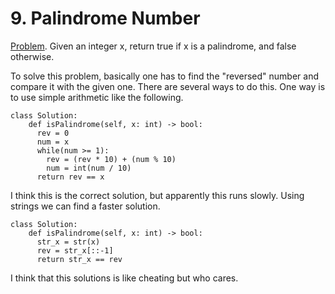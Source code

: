 # 9. Palindrome Number

[Problem](https://leetcode.com/problems/palindrome-number/description/). Given an integer x, return true if x is a palindrome, and false otherwise.

To solve this problem, basically one has to find the "reversed" number and compare it with the given one.
There are several ways to do this. One way is to use simple arithmetic like the following.

```python3
class Solution:
    def isPalindrome(self, x: int) -> bool:
      rev = 0
      num = x
      while(num >= 1):
        rev = (rev * 10) + (num % 10)
        num = int(num / 10)
      return rev == x
```

I think this is the correct solution, but apparently this runs slowly. Using strings we can find a faster solution.

```python3
class Solution:
    def isPalindrome(self, x: int) -> bool:
      str_x = str(x)
      rev = str_x[::-1]
      return str_x == rev
```
I think that this solutions is like cheating but who cares.
